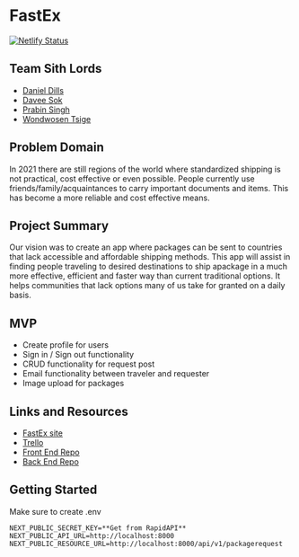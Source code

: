 # FastEx

[![Netlify Status](https://api.netlify.com/api/v1/badges/3427acda-0404-4767-b018-e0cab9cf68cd/deploy-status)](https://app.netlify.com/sites/objective-yalow-fabd6a/deploys)

## Team Sith Lords

- [Daniel Dills](https://github.com/danieldills)
- [Davee Sok](https://github.com/daveeS987)
- [Prabin Singh](https://github.com/prabin544)
- [Wondwosen Tsige](https://github.com/WondwosenTsige)

## Problem Domain

In 2021 there are still regions of the world where standardized shipping is not practical, cost effective or even possible. People currently use friends/family/acquaintances to carry important documents and items. This has become a more reliable and cost effective means.

## Project Summary

Our vision was to create an app where packages can be sent to countries that lack accessible and affordable shipping methods. This app will assist in finding people traveling to desired destinations to ship apackage in a much more effective, efficient and faster way than current traditional options. It helps communities that lack options many of us take for granted on a daily basis.

## MVP

- Create profile for users
- Sign in / Sign out functionality
- CRUD functionality for request post
- Email functionality between traveler and requester
- Image upload for packages

## Links and Resources

- [FastEx site](https://fastex.netlify.app/)
- [Trello](https://trello.com/b/rF1sdqfr/team-ddpw)
- [Front End Repo](https://github.com/Team-DDPW/project-frontend)
- [Back End Repo](https://github.com/Team-DDPW/project_backend)

## Getting Started

Make sure to create .env

```env
NEXT_PUBLIC_SECRET_KEY=**Get from RapidAPI**
NEXT_PUBLIC_API_URL=http://localhost:8000
NEXT_PUBLIC_RESOURCE_URL=http://localhost:8000/api/v1/packagerequest
```
